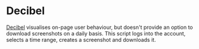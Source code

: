 # Decibel

[Decibel](https://decibel.com/heatmaps/) visualises on-page user behaviour, but doesn't provide an option to download screenshots on a daily basis. This script logs into the account, selects a time range, creates a screenshot and downloads it.
